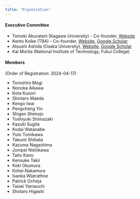 ```yaml
---
title: "Organization"
---
```


#### Executive Committee

- Tomoki Aburatani (Kagawa University) - Co-founder, [Website](https://dbym4820.org)
- Kento Koike (TBA) - Co-founder, [Website](https://koike.app/en/), [Google Scholar](https://scholar.google.co.jp/citations?&user=rge9aIcAAAAJ)
- Atsushi Ashida (Osaka University), [Website](https://www.ids.osaka-u.ac.jp/en/author/atsushi-ashida/), [Google Scholar](https://scholar.google.com/citations?user=WdcpCcMAAAAJ)
- Kai Morita (National Institute of Technology, Fukui College)

#### Members

(Order of Registration: 2024-04-17)
- Tomohiro Mogi
- Nonoka Aikawa
- Kota Kunori
- Shintaro Maeda
- Kengo Iwai
- Pengcheng Yin
- Shigen Shimojo
- Toshiyuki Shimazaki
- Kazuki Sugita
- Kodai Watanabe
- Yuto Tomikawa
- Takumi Shibata
- Kazuma Nagashima
- Jumpei Nishikawa
- Taito Kano
- Kensuke Takii
- Koki Okumura
- Kohei Nakamura
- Isanka Wijerathne
- Patrick Ocheja
- Taisei Yamauchi
- Shotaro Higashi
